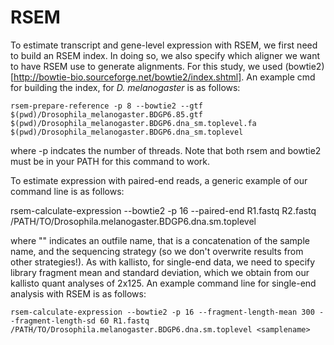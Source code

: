 # RSEM
To estimate transcript and gene-level expression with RSEM, we first need to build an RSEM index. In doing so, we also specify which aligner we want to have RSEM use to generate alignments. For this study, we used (bowtie2)[http://bowtie-bio.sourceforge.net/bowtie2/index.shtml]. An example cmd for building the index, for <em>D. melanogaster</em> is as follows:

    rsem-prepare-reference -p 8 --bowtie2 --gtf $(pwd)/Drosophila_melanogaster.BDGP6.85.gtf $(pwd)/Drosophila_melanogaster.BDGP6.dna_sm.toplevel.fa $(pwd)/Drosophila_melanogaster.BDGP6.dna_sm.toplevel

where -p indcates the number of threads. Note that both rsem and bowtie2 must be in your PATH for this command to work.

To estimate expression with paired-end reads, a generic example of our command line is as follows:

rsem-calculate-expression --bowtie2 -p 16 --paired-end R1.fastq R2.fastq /PATH/TO/Drosophila.melanogaster.BDGP6.dna.sm.toplevel <samplename>

where "<samplename>" indicates an outfile name, that is a concatenation of the sample name, and the sequencing strategy (so we don't overwrite results from other strategies!). As with kallisto, for single-end data, we need to specify library fragment mean and standard deviation, which we obtain from our kallisto quant analyses of 2x125. An example command line for single-end analysis with RSEM is as follows:

    rsem-calculate-expression --bowtie2 -p 16 --fragment-length-mean 300 --fragment-length-sd 60 R1.fastq /PATH/TO/Drosophila.melanogaster.BDGP6.dna.sm.toplevel <samplename>

 
